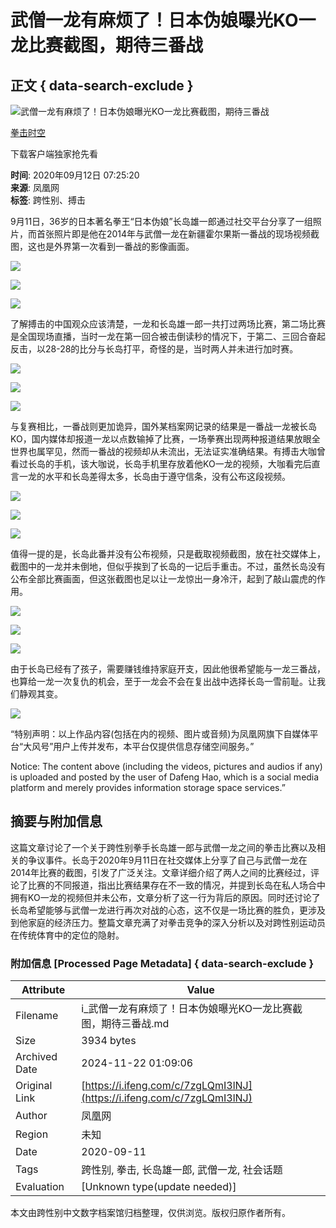 # 武僧一龙有麻烦了！日本伪娘曝光KO一龙比赛截图，期待三番战

## 正文 { data-search-exclude }


![武僧一龙有麻烦了！日本伪娘曝光KO一龙比赛截图，期待三番战](https://d.ifengimg.com/w121_h75_q90/x0.ifengimg.com/res/2020/A85645D4F58F70FE00FEE3A32C1C4CB667B56465_size396_w1080_h1050.jpeg)

[拳击时空](https://ishare.ifeng.com/mediaShare/home/8140/media)

下载客户端独家抢先看

**时间**: 2020年09月12日 07:25:20  
**来源**: 凤凰网  
**标签**: 跨性别、搏击  

9月11日，36岁的日本著名拳王“日本伪娘”长岛雄一郎通过社交平台分享了一组照片，而首张照片即是他在2014年与武僧一龙在新疆霍尔果斯一番战的现场视频截图，这也是外界第一次看到一番战的影像画面。

![](https://x0.ifengimg.com/res/2020/A85645D4F58F70FE00FEE3A32C1C4CB667B56465_size396_w1080_h1050.jpeg)

![](https://x0.ifengimg.com/res/2020/9CD56ED685DD6DD44B57FF11FD79F26966F6D16F_size278_w1080_h778.jpeg)

![](https://x0.ifengimg.com/res/2020/192C30C56F861EF6963D2ADE34DE1A3A049EED00_size253_w1080_h784.jpeg)

了解搏击的中国观众应该清楚，一龙和长岛雄一郎一共打过两场比赛，第二场比赛是全国现场直播，当时一龙在第一回合被击倒读秒的情况下，于第二、三回合奋起反击，以28-28的比分与长岛打平，奇怪的是，当时两人并未进行加时赛。

![](https://x0.ifengimg.com/res/2020/18D67B2A8B77B131A5A41CAC35DC442F99947A59_size28_w528_h372.jpeg)

![](https://x0.ifengimg.com/res/2020/607871461F22CA25CD327C506101EAAC9941DF1F_size20_w363_h400.jpeg)

![](https://x0.ifengimg.com/res/2020/214FBD44BE09EDB084CD59470781D56B0F439C01_size27_w640_h408.jpeg)

与复赛相比，一番战则更加诡异，国外某档案网记录的结果是一番战一龙被长岛KO，国内媒体却报道一龙以点数输掉了比赛，一场拳赛出现两种报道结果放眼全世界也属罕见，然而一番战的视频却从未流出，无法证实准确结果。有搏击大咖曾看过长岛的手机，该大咖说，长岛手机里存放着他KO一龙的视频，大咖看完后直言一龙的水平和长岛差得太多，长岛由于遵守信条，没有公布这段视频。

![](https://x0.ifengimg.com/res/2020/163848907ECBBACB00830109321614EF9946AA21_size64_w640_h471.jpeg)

![](https://x0.ifengimg.com/res/2020/0B832BA4D354E0B2B89AB38762D4DC0E1407CC59_size32_w640_h390.jpeg)

![](https://x0.ifengimg.com/res/2020/41A5897B8E025A5E922A13BACBF65EAC90AB1BA3_size87_w1080_h996.jpeg)

值得一提的是，长岛此番并没有公布视频，只是截取视频截图，放在社交媒体上，截图中的一龙并未倒地，但似乎挨到了长岛的一记后手重击。不过，虽然长岛没有公布全部比赛画面，但这张截图也足以让一龙惊出一身冷汗，起到了敲山震虎的作用。

![](https://x0.ifengimg.com/res/2020/44778DDFADDBF2C1914F78B15DDBA868CCDD4FF9_size427_w1080_h1440.jpeg)

![](https://x0.ifengimg.com/res/2020/E730766A4F81F1C8BD493951B447018239C130E3_size923_w2048_h1536.jpeg)

![](https://x0.ifengimg.com/res/2020/6A95E35DE109A0692B3ABA273F3C205E46F36ECA_size309_w1080_h1440.jpeg)

由于长岛已经有了孩子，需要赚钱维持家庭开支，因此他很希望能与一龙三番战，也算给一龙一次复仇的机会，至于一龙会不会在复出战中选择长岛一雪前耻。让我们静观其变。

![](https://x0.ifengimg.com/res/2020/DD22CEF01218A671C11F08B68362ECD740D360AD_size462_w1920_h924.jpeg)

“特别声明：以上作品内容(包括在内的视频、图片或音频)为凤凰网旗下自媒体平台“大风号”用户上传并发布，本平台仅提供信息存储空间服务。”

Notice: The content above (including the videos, pictures and audios if any) is uploaded and posted by the user of Dafeng Hao, which is a social media platform and merely provides information storage space services.”

## 摘要与附加信息

<!-- tcd_abstract -->
这篇文章讨论了一个关于跨性别拳手长岛雄一郎与武僧一龙之间的拳击比赛以及相关的争议事件。长岛于2020年9月11日在社交媒体上分享了自己与武僧一龙在2014年比赛的截图，引发了广泛关注。文章详细介绍了两人之间的比赛经过，评论了比赛的不同报道，指出比赛结果存在不一致的情况，并提到长岛在私人场合中拥有KO一龙的视频但并未公布，文章分析了这一行为背后的原因。同时还讨论了长岛希望能够与武僧一龙进行再次对战的心态，这不仅是一场比赛的胜负，更涉及到他家庭的经济压力。整篇文章充满了对拳击竞争的深入分析以及对跨性别运动员在传统体育中的定位的隐射。
<!-- tcd_abstract_end -->

### 附加信息 [Processed Page Metadata] { data-search-exclude }

| Attribute       | Value                                  |
|-----------------|----------------------------------------|
| Filename        | i_武僧一龙有麻烦了！日本伪娘曝光KO一龙比赛截图，期待三番战.md                             |
| Size            | 3934 bytes                           |
| Archived Date   | 2024-11-22 01:09:06                             |
| Original Link   | [https://i.ifeng.com/c/7zgLQmI3lNJ](https://i.ifeng.com/c/7zgLQmI3lNJ)                       |
| Author          | 凤凰网                               |
| Region          | 未知                               |
| Date            | 2020-09-11                                 |
| Tags            | 跨性别, 拳击, 长岛雄一郎, 武僧一龙, 社会话题                                 |
| Evaluation            | [Unknown type(update needed)]                                 |
<!-- tcd_table_end -->

本文由跨性别中文数字档案馆归档整理，仅供浏览。版权归原作者所有。
